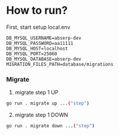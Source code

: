 # **How to run?**

First, start setup local.env

``` .env
DB_MYSQL_USERNAME=abserp-dev
DB_MYSQL_PASSWORD=aa11111
DB_MYSQL_HOST=localhost
DB_MYSQL_PORT=25060
DB_MYSQL_DATABASE=abserp-dev
MIGRATION_FILES_PATH=database/migrations
```

### Migrate

1. migrate step 1 UP

```bash
go run . migrate up ...("step")
```

2. migrate step 1 DOWN

```bash
go run . migrate down ...("step")
```


